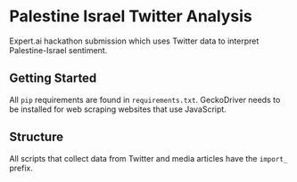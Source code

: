 # Palestine Israel Twitter Analysis

Expert.ai hackathon submission which uses Twitter data to interpret Palestine-Israel sentiment.

## Getting Started

All `pip` requirements are found in `requirements.txt`. GeckoDriver needs to be installed for web scraping websites that
use JavaScript.

## Structure

All scripts that collect data from Twitter and media articles have the `import_` prefix.